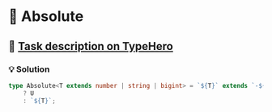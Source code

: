 # 📝 Absolute

## 🔗 [Task description on TypeHero](https://typehero.dev/challenge/absolute)

### 💡 Solution

```typescript
type Absolute<T extends number | string | bigint> = `${T}` extends `-${infer U}`
	? U
	: `${T}`;
```
